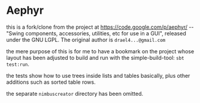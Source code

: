 # Aephyr

this is a fork/clone from the project at https://code.google.com/p/aephyr/ -- "Swing components, accessories, utilities, etc for use in a GUI", released under the GNU LGPL. The original author is `drael4...@gmail.com`

the mere purpose of this is for me to have a bookmark on the project whose layout has been adjusted to build and run with the simple-build-tool: `sbt test:run`.

the tests show how to use trees inside lists and tables basically, plus other additions such as sorted table rows.

the separate `nimbuscreator` directory has been omitted.

